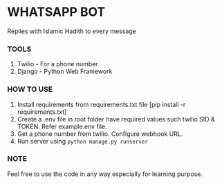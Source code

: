 # WHATSAPP BOT

Replies with Islamic Hadith to every message

### TOOLS
1. Twilio - For a phone number
2. Django - Python Web Framework

### HOW TO USE
1. Install requirements from requirements.txt file [pip install -r requirements.txt]
2. Create a .env file in root folder have required values such twilio SID & TOKEN. Refer example.env file.
3. Get a phone number from twilio. Configure webhook URL.
4. Run server using `python manage.py runserver`

### NOTE
Feel free to use the code in any way especially for learning purpose.
